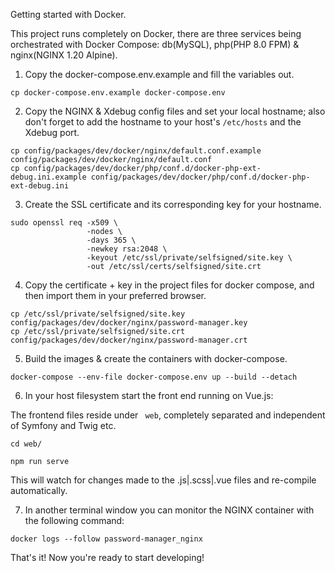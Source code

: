 Getting started with Docker.

This project runs completely on Docker, there are three services being orchestrated with Docker Compose: db(MySQL), php(PHP 8.0 FPM) & nginx(NGINX 1.20 Alpine).

1. Copy the docker-compose.env.example and fill the variables out.

```shell
cp docker-compose.env.example docker-compose.env
```

2. Copy the NGINX & Xdebug config files and set your local hostname; also don't forget to add the hostname to your host's ```/etc/hosts``` and the Xdebug port.

```shell
cp config/packages/dev/docker/nginx/default.conf.example config/packages/dev/docker/nginx/default.conf
cp config/packages/dev/docker/php/conf.d/docker-php-ext-debug.ini.example config/packages/dev/docker/php/conf.d/docker-php-ext-debug.ini
```

3. Create the SSL certificate and its corresponding key for your hostname.

```shell
sudo openssl req -x509 \
                 -nodes \
                 -days 365 \
                 -newkey rsa:2048 \
                 -keyout /etc/ssl/private/selfsigned/site.key \
                 -out /etc/ssl/certs/selfsigned/site.crt
```

4. Copy the certificate + key in the project files for docker compose, 
and then import them in your preferred browser.

```shell
cp /etc/ssl/private/selfsigned/site.key config/packages/dev/docker/nginx/password-manager.key
cp /etc/ssl/private/selfsigned/site.crt config/packages/dev/docker/nginx/password-manager.crt
```

5. Build the images & create the containers with docker-compose.

```shell
docker-compose --env-file docker-compose.env up --build --detach
```

6. In your host filesystem start the front end running on Vue.js:

The frontend files reside under ``` web```, completely separated and independent of Symfony and Twig etc.

```shell
cd web/

npm run serve
```

This will watch for changes made to the .js|.scss|.vue files and re-compile automatically.

7. In another terminal window you can monitor the NGINX container with the following command:

```shell
docker logs --follow password-manager_nginx
```

That's it! Now you're ready to start developing!

